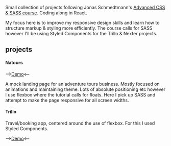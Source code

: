 Small collection of projects following Jonas Schmedtmann's [Advanced CSS & SASS course](https://www.udemy.com/course/advanced-css-and-sass/). Coding along in React.

My focus here is to improve my responsive design skills and learn how to structure markup & styling more efficiently. The course calls for SASS however I'll be using Styled Components for the Trillo & Nexter projects.

## projects

#### Natours

-->[Demo](https://stoic-morse-58a662.netlify.app/)<--

A mock landing page for an adventure tours business. Mostly focused on animations and maintaining theme. Lots of absolute positioning etc however I use flexbox where the tutorial calls for floats. Here I pick up SASS and attempt to make the page responsive for all screen widths.

#### Trillo

Travel/booking app, centered around the use of flexbox. For this I used Styled Components.

-->[Demo](https://elated-yonath-53b36a.netlify.app/)<--
